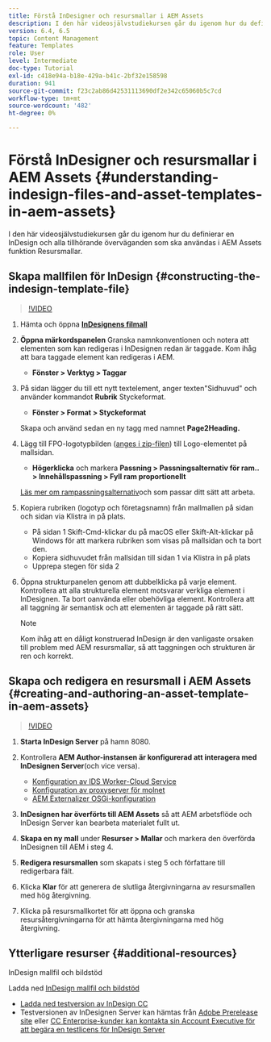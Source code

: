 ```yaml
---
title: Förstå InDesigner och resursmallar i AEM Assets
description: I den här videosjälvstudiekursen går du igenom hur du definierar en InDesign och alla tillhörande överväganden som ska användas i AEM Assets funktion Resursmallar.
version: 6.4, 6.5
topic: Content Management
feature: Templates
role: User
level: Intermediate
doc-type: Tutorial
exl-id: c418e94a-b18e-429a-b41c-2bf32e158598
duration: 941
source-git-commit: f23c2ab86d42531113690df2e342c65060b5c7cd
workflow-type: tm+mt
source-wordcount: '482'
ht-degree: 0%

---
```


# Förstå InDesigner och resursmallar i AEM Assets {#understanding-indesign-files-and-asset-templates-in-aem-assets}

I den här videosjälvstudiekursen går du igenom hur du definierar en InDesign och alla tillhörande överväganden som ska användas i AEM Assets funktion Resursmallar.

## Skapa mallfilen för InDesign {#constructing-the-indesign-template-file}

>[!VIDEO](https://video.tv.adobe.com/v/19293?quality=12&learn=on)

1. Hämta och öppna [**InDesignens filmall**](assets/asset-templates-tutorial-video--supporting-files.zip)
2. **Öppna märkordspanelen** Granska namnkonventionen och notera att elementen som kan redigeras i InDesignen redan är taggade. Kom ihåg att bara taggade element kan redigeras i AEM.

   * **Fönster > Verktyg > Taggar**

3. På sidan lägger du till ett nytt textelement, anger texten&quot;Sidhuvud&quot; och använder kommandot **Rubrik** Styckeformat.

   * **Fönster > Format > Styckeformat**

   Skapa och använd sedan en ny tagg med namnet **Page2Heading.**

4. Lägg till FPO-logotypbilden ([anges i zip-filen](assets/asset-templates-tutorial-video--supporting-files.zip)) till Logo-elementet på mallsidan.

   * **Högerklicka** och markera **Passning > Passningsalternativ för ram.. > Innehållspassning > Fyll ram proportionellt**

   [Läs mer om rampassningsalternativ](https://helpx.adobe.com/indesign/using/frames-objects.html#fitting_objects_to_frames)och som passar ditt sätt att arbeta.

5. Kopiera rubriken (logotyp och företagsnamn) från mallmallen på sidan och sidan via Klistra in på plats.

   * På sidan 1 Skift-Cmd-klickar du på macOS eller Skift-Alt-klickar på Windows för att markera rubriken som visas på mallsidan och ta bort den.
   * Kopiera sidhuvudet från mallsidan till sidan 1 via Klistra in på plats
   * Upprepa stegen för sida 2

6. Öppna strukturpanelen genom att dubbelklicka på varje element. Kontrollera att alla strukturella element motsvarar verkliga element i InDesignen. Ta bort oanvända eller obehövliga element. Kontrollera att all taggning är semantisk och att elementen är taggade på rätt sätt.

   >[!NOTE]
   >
   >Kom ihåg att en dåligt konstruerad InDesign är den vanligaste orsaken till problem med AEM resursmallar, så att taggningen och strukturen är ren och korrekt.

## Skapa och redigera en resursmall i AEM Assets {#creating-and-authoring-an-asset-template-in-aem-assets}

>[!VIDEO](https://video.tv.adobe.com/v/19294?quality=12&learn=on)

1. **Starta InDesign Server** på hamn 8080.
2. Kontrollera **AEM Author-instansen är konfigurerad att interagera med InDesignen Server**(och vice versa).

   * [Konfiguration av IDS Worker-Cloud Service](http://localhost:4502/etc/cloudservices/proxy/ids.html)
   * [Konfiguration av proxyserver för molnet](http://localhost:4502/etc/cloudservices/proxy.html)
   * [AEM Externalizer OSGi-konfiguration](http://localhost:4502/system/console/configMgr)

3. **InDesignen har överförts till AEM Assets** så att AEM arbetsflöde och InDesign Server kan bearbeta materialet fullt ut.
4. **Skapa en ny mall** under **Resurser > Mallar** och markera den överförda InDesignen till AEM i steg 4.
5. **Redigera resursmallen** som skapats i steg 5 och författare till redigerbara fält.
6. Klicka **Klar** för att generera de slutliga återgivningarna av resursmallen med hög återgivning.
7. Klicka på resursmallkortet för att öppna och granska resursåtergivningarna för att hämta återgivningarna med hög återgivning.

## Ytterligare resurser {#additional-resources}

InDesign mallfil och bildstöd

Ladda ned [InDesign mallfil och bildstöd](assets/asset-templates-tutorial-video--supporting-files-1.zip)

* [Ladda ned testversion av InDesign CC](https://creative.adobe.com/products/download/indesign)
* Testversionen av InDesignen Server kan hämtas från [Adobe Prerelease site](https://www.adobeprerelease.com/) eller [CC Enterprise-kunder kan kontakta sin Account Executive för att begära en testlicens för InDesign Server](https://www.adobe.com/products/indesignserver/faq.html)
